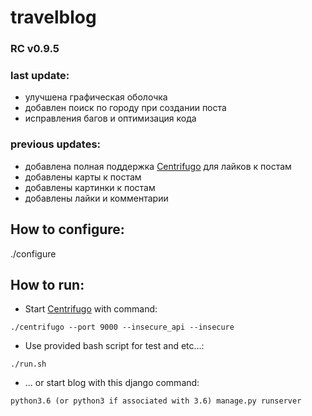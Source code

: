 # travelblog

### RС v0.9.5

### last update:
- улучшена графическая оболочка
- добавлен поиск по городу при создании поста
- исправления багов и оптимизация кода


### previous updates:
- добавлена полная поддержка [Centrifugo](https://github.com/centrifugal/centrifugo/releases/) для лайков к постам
- добавлены карты к постам
- добавлены картинки к постам
- добавлены лайки и комментарии


## How to configure:
./configure

## How to run:
- Start [Centrifugo](https://github.com/centrifugal/centrifugo/releases/) with command:
```
./centrifugo --port 9000 --insecure_api --insecure
```
- Use provided bash script for test and etc...:
```
./run.sh
```
- ... or start blog with this django command:
```
python3.6 (or python3 if associated with 3.6) manage.py runserver
```
